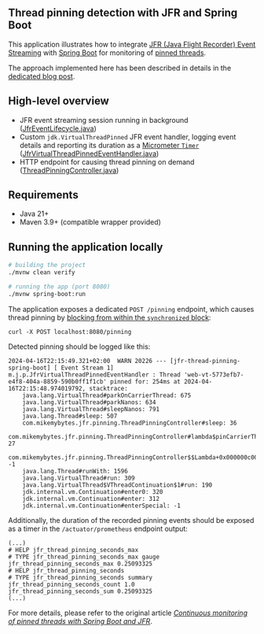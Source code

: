 ## Thread pinning detection with JFR and Spring Boot

This application illustrates how to integrate [JFR (Java Flight Recorder) Event Streaming](https://openjdk.org/jeps/349)
with [Spring Boot](https://spring.io/projects/spring-boot) for monitoring of [pinned threads](https://docs.oracle.com/en/java/javase/21/core/virtual-threads.html#GUID-704A716D-0662-4BC7-8C7F-66EE74B1EDAD).

The approach implemented here has been described in details in the [dedicated blog post](https://mikemybytes.com/2024/04/17/continuous-monitoring-of-pinned-threads-with-spring-boot-and-jfr/).

## High-level overview

- JFR event streaming session running in background ([JfrEventLifecycle.java](src/main/java/com/mikemybytes/jfr/pinning/JfrEventLifecycle.java))
- Custom `jdk.VirtualThreadPinned` JFR event handler, logging event details and reporting its duration as a [Micrometer `Timer`](https://docs.micrometer.io/micrometer/reference/concepts/timers.html) ([JfrVirtualThreadPinnedEventHandler.java](/src/main/java/com/mikemybytes/jfr/pinning/JfrVirtualThreadPinnedEventHandler.java))
- HTTP endpoint for causing thread pinning on demand ([ThreadPinningController.java](src/main/java/com/mikemybytes/jfr/pinning/ThreadPinningController.java))

## Requirements

- Java 21+
- Maven 3.9+ (compatible wrapper provided)

## Running the application locally

```bash
# building the project
./mvnw clean verify

# running the app (port 8080)
./mvnw spring-boot:run 
```

The application exposes a dedicated `POST /pinning` endpoint, which causes thread pinning by [blocking from within the 
`synchronized` block](https://mikemybytes.com/2024/02/28/curiosities-of-java-virtual-threads-pinning-with-synchronized/):

```
curl -X POST localhost:8080/pinning
```

Detected pinning should be logged like this:

```
2024-04-16T22:15:49.321+02:00  WARN 20226 --- [jfr-thread-pinning-spring-boot] [ Event Stream 1] m.j.p.JfrVirtualThreadPinnedEventHandler : Thread 'web-vt-5773efb7-e4f8-404a-8859-590b0ff1f1cb' pinned for: 254ms at 2024-04-16T22:15:48.974019792, stacktrace:
	java.lang.VirtualThread#parkOnCarrierThread: 675
	java.lang.VirtualThread#parkNanos: 634
	java.lang.VirtualThread#sleepNanos: 791
	java.lang.Thread#sleep: 507
	com.mikemybytes.jfr.pinning.ThreadPinningController#sleep: 36
	com.mikemybytes.jfr.pinning.ThreadPinningController#lambda$pinCarrierThread$0: 27
	com.mikemybytes.jfr.pinning.ThreadPinningController$$Lambda+0x000000c0014ec010.615676186#run: -1
	java.lang.Thread#runWith: 1596
	java.lang.VirtualThread#run: 309
	java.lang.VirtualThread$VThreadContinuation$1#run: 190
	jdk.internal.vm.Continuation#enter0: 320
	jdk.internal.vm.Continuation#enter: 312
	jdk.internal.vm.Continuation#enterSpecial: -1
```

Additionally, the duration of the recorded pinning events should be exposed as a timer
in the `/actuator/prometheus` endpoint output:
```
(...)
# HELP jfr_thread_pinning_seconds_max  
# TYPE jfr_thread_pinning_seconds_max gauge
jfr_thread_pinning_seconds_max 0.25093325
# HELP jfr_thread_pinning_seconds  
# TYPE jfr_thread_pinning_seconds summary
jfr_thread_pinning_seconds_count 1.0
jfr_thread_pinning_seconds_sum 0.25093325
(...)
```

For more details, please refer to the original article [_Continuous monitoring of pinned threads with Spring Boot and JFR_](https://mikemybytes.com/2024/04/17/continuous-monitoring-of-pinned-threads-with-spring-boot-and-jfr/).

